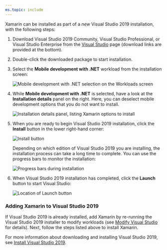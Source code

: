 ```yaml
---
ms.topic: include
---
```

Xamarin can be installed as part of a _new_ Visual Studio 2019 installation, with the following steps:

1. Download Visual Studio 2019 Community, Visual Studio Professional, or
   Visual Studio Enterprise from the
   [Visual Studio](https://visualstudio.microsoft.com/vs/) page (download
   links are provided at the bottom).

2. Double-click the downloaded package to start installation.

3. Select the **Mobile development with .NET** workload from the
   installation screen:

    ![Mobile development with .NET selection on the Workloads screen](~/get-started/installation/windows-images/01-mobile-dev-workload.png)

4. While **Mobile development with .NET** is selected, have a look at
   the **Installation details** panel on the right. Here, you can deselect
   mobile development options that you do not want to install.

    ![Installation details panel, listing Xamarin options to install](~/get-started/installation/windows-images/02-summary.png)

5. When you are ready to begin Visual Studio 2019 installation, click the
   **Install** button in the lower right-hand corner:

    ![Install button](~/get-started/installation/windows-images/03-click-install.png)

   Depending on which edition of Visual Studio 2019 you are installing, the
   installation process can take a long time to complete. You can use
   the progress bars to monitor the installation:

    ![Progress bars during installation](~/get-started/installation/windows-images/04-progress-bars.png)

6. When Visual Studio 2019 installation has completed, click the **Launch**
   button to start Visual Studio:

    ![Location of Launch button](~/get-started/installation/windows-images/05-launch.png)

<a name="vs2017" />

### Adding Xamarin to Visual Studio 2019

If Visual Studio 2019 is already installed, add Xamarin by
re-running the Visual Studio 2019 installer to modify workloads (see
[Modify Visual Studio](https://docs.microsoft.com/visualstudio/install/modify-visual-studio)
for details). Next, follow the steps listed above to install Xamarin.

For more information about downloading and installing Visual Studio
2019, see [Install Visual Studio 2019](https://docs.microsoft.com/visualstudio/install/install-visual-studio).